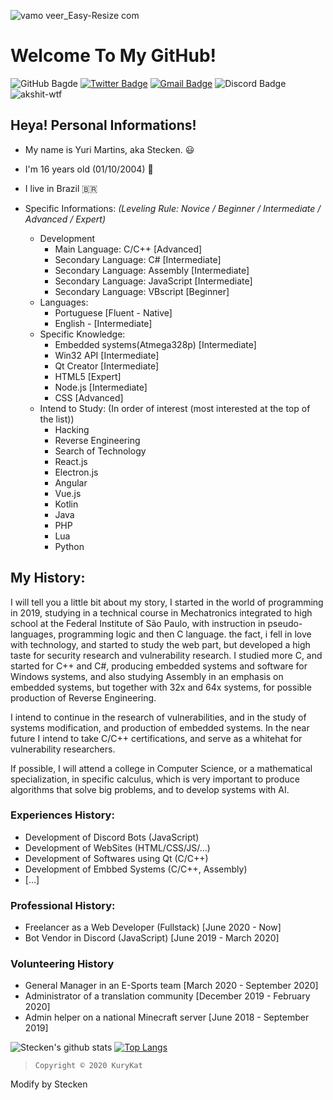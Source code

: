 ![vamo veer_Easy-Resize com](https://user-images.githubusercontent.com/54507543/98450288-5e4e7b00-211a-11eb-8ab8-9f1b53839897.jpg)
# Welcome To My GitHub!
  
![GitHub Bagde](https://img.shields.io/badge/-Follow%20Me!-8b0000?style=flat-square&labelColor=8b0000&logo=github&logoColor=white)
[![Twitter Badge](https://img.shields.io/badge/-@ThinkingStecken-8b0000?style=flat-square&labelColor=8b0000&logo=twitter&logoColor=white&link=https://twitter.com/intent/follow?screen_name=Stecken)](https://twitter.com/intent/follow?screen_name=ThinkingStecken)
[![Gmail Badge](https://img.shields.io/badge/-devfullstackbr@gmail.com-8b0000?style=flat-square&labelColor=8b0000&logo=Gmail&logoColor=white&link=mailto:devfullstackbr@gmail.com)](mailto:devfullstackbr@gmail.com)
![Discord Badge](https://img.shields.io/badge/-@Stecken%234969-8b0000?style=flat-square&labelColor=8b0000&logo=discord&logoColor=white)
<img src="https://komarev.com/ghpvc/?username=Stecken" alt="akshit-wtf" alt="Profile Views" />
## Heya! Personal Informations!
- My name is Yuri Martins, aka Stecken. 😃
- I'm 16 years old (01/10/2004) 🎉
- I live in Brazil 🇧🇷
  
- Specific Informations:
*(Leveling Rule: Novice / Beginner / Intermediate / Advanced / Expert)*
  - Development
    - Main Language: C/C++ [Advanced]
    - Secondary Language: C# [Intermediate]
    - Secondary Language: Assembly [Intermediate]
    - Secondary Language: JavaScript [Intermediate]
    - Secondary Language: VBscript [Beginner]
  - Languages:
    - Portuguese [Fluent - Native]
    - English - [Intermediate]
  - Specific Knowledge:
    - Embedded systems(Atmega328p) [Intermediate]
    - Win32 API [Intermediate]
    - Qt Creator [Intermediate]
    - HTML5 [Expert]
    - Node.js [Intermediate]
    - CSS [Advanced]
  - Intend to Study: (In order of interest (most interested at the top of the list))
    - Hacking
    - Reverse Engineering
    - Search of Technology 
    - React.js
    - Electron.js 
    - Angular
    - Vue.js
    - Kotlin 
    - Java
    - PHP 
    - Lua
    - Python
    
## My History:

I will tell you a little bit about my story, I started in the world of programming in 2019, studying in a technical course in Mechatronics integrated to high school at the Federal Institute of São Paulo, with instruction in pseudo-languages, programming logic and then C language. the fact, i fell in love with technology, and started to study the web part, but developed a high taste for security research and vulnerability research. I studied more C, and started for C++ and C#, producing embedded systems and software for Windows systems, and also studying Assembly in an emphasis on embedded systems, but together with 32x and 64x systems, for possible production of Reverse Engineering.

I intend to continue in the research of vulnerabilities, and in the study of systems modification, and production of embedded systems. In the near future I intend to take C/C++ certifications, and serve as a whitehat for vulnerability researchers.

If possible, I will attend a college in Computer Science, or a mathematical specialization, in specific calculus, which is very important to produce algorithms that solve big problems, and to develop systems with AI.

### Experiences History:
- Development of Discord Bots (JavaScript)
- Development of WebSites (HTML/CSS/JS/...)
- Development of Softwares using Qt (C/C++)
- Development of Embbed Systems (C/C++, Assembly)
- [...]

### Professional History:
- Freelancer as a Web Developer (Fullstack) [June 2020 - Now]
- Bot Vendor in Discord (JavaScript) [June 2019 - March 2020]

### Volunteering History
- General Manager in an E-Sports team [March 2020 - September 2020]
- Administrator of a translation community [December 2019 - February 2020]
- Admin helper on a national Minecraft server [June 2018 - September 2019]

![Stecken's github stats](https://github-readme-stats.vercel.app/api?username=Stecken&show_icons=true&theme=radical)
[![Top Langs](https://github-readme-stats.vercel.app/api/top-langs/?username=Stecken&layout=compact&theme=radical)](https://github.com/anuraghazra/github-readme-stats)

>     Copyright © 2020 KuryKat
Modify by Stecken

